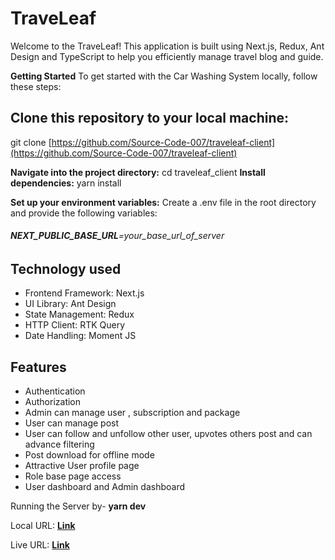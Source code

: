 # TraveLeaf

Welcome to the TraveLeaf! This application is built using Next.js, Redux, Ant Design and TypeScript to help you efficiently manage travel blog and guide.

**Getting Started**
To get started with the Car Washing System locally, follow these steps:

## Clone this repository to your local machine:

git clone [https://github.com/Source-Code-007/traveleaf-client](https://github.com/Source-Code-007/traveleaf-client)

**Navigate into the project directory:** cd traveleaf_client
**Install dependencies:** yarn install

**Set up your environment variables:**
Create a .env file in the root directory and provide the following variables:

###### **NEXT_PUBLIC_BASE_URL**=your_base_url_of_server

## Technology used

- Frontend Framework: Next.js
- UI Library: Ant Design
- State Management: Redux
- HTTP Client: RTK Query
- Date Handling: Moment JS

## Features

- Authentication
- Authorization
- Admin can manage user , subscription and package
- User can manage post
- User can follow and unfollow other user, upvotes others post and can advance filtering
- Post download for offline mode
- Attractive User profile page 
- Role base page access
- User dashboard and Admin dashboard

Running the Server by- **yarn dev**

Local URL: **[Link](http://localhost:3000)**

Live URL: **[Link](https://traveleaf.vercel.app/)**
